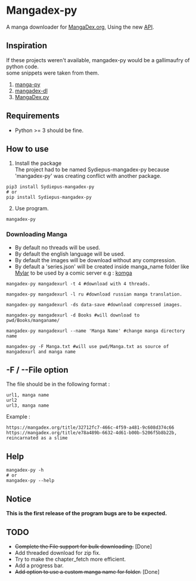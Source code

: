 # Mangadex-py
A manga downloader for [MangaDex.org](https://mangadex.org/), Using the new [API](https://api.mangadex.org/docs.html).

## Inspiration
If these projects weren't available, mangadex-py would be a gallimaufry of python code.  
some snippets were taken from them.  
1. [manga-py](https://github.com/manga-py/manga-py)
2. [mangadex-dl](https://github.com/frozenpandaman/mangadex-dl)
3. [MangaDex.py](https://github.com/Proxymiity/MangaDex.py)
## Requirements
- Python >= 3 should be fine.
## How to use

1. Install the package  
The project had to be named Sydiepus-mangadex-py because 'mangadex-py' was creating conflict with another package.
```
pip3 install Sydiepus-mangadex-py 
# or
pip install Sydiepus-mangadex-py
```

2. Use program.
``` 
mangadex-py
```
### Downloading Manga
- By default no threads will be used.
- By default the english language will be used.
- By default the images will be download without any compression. 
- By default a 'series.json' will be created inside manga_name folder like [Mylar](https://github.com/mylar3/mylar3/wiki/series.json-examples) to be used by a comic server e.g  : [komga](https://github.com/gotson/komga)
```
mangadex-py mangadexurl -t 4 #download with 4 threads.

mangadex-py mangadexurl -l ru #download russian manga translation.

mangadex-py mangadexurl -ds data-save #download compressed images.

mangadex-py mangadexurl -d Books #will download to pwd/Books/manganame/

mangadex-py mangadexurl --name 'Manga Name' #change manga directory name

mangadex-py -F Manga.txt #will use pwd/Manga.txt as source of mangadexurl and manga name
```
## -F / --File option
The file should be in the following format :  
``` 
url1, manga name
url2
url3, manga name
```
Example :
```
https://mangadex.org/title/32712fc7-466c-4f59-a481-9c608d374c66
https://mangadex.org/title/e78a489b-6632-4d61-b00b-5206f5b8b22b, reincarnated as a slime
```
## Help
```
mangadex-py -h 
# or
mangadex-py --help
```
## Notice
**This is the first release of the program bugs are to be expected.**
## TODO
- ~~Complete the File support for bulk downloading.~~ [Done]
- Add threaded download for zip fix.
- Try to make the chapter_fetch more efficient.
- Add a progress bar.
- ~~Add option to use a custom manga name for folder.~~ [Done]
